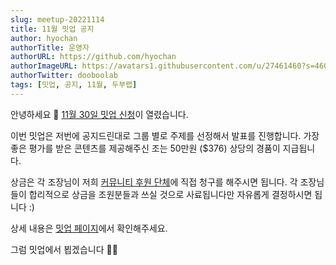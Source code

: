 ```yaml
---
slug: meetup-20221114
title: 11월 밋업 공지
author: hyochan
authorTitle: 운영자
authorURL: https://github.com/hyochan
authorImageURL: https://avatars1.githubusercontent.com/u/27461460?s=460&u=b5860875e26d33fd70fd210f4ea74f81cdf9d99b&v=4
authorTwitter: dooboolab
tags: [밋업, 공지, 11월, 두부랩]
---
```


안녕하세요 👋
[11월 30일 밋업 신청](https://www.meetup.com/ko-KR/crossplatformkorea/events/289741685)이 열렸습니다.

이번 밋업은 저번에 공지드린대로 그룹 별로 주제를 선정해서 발표를 진행합니다. 가장 좋은 평가를 받은 콘텐츠를 제공해주신 조는 50만원 ($376) 상당의 경품이 지급됩니다.

상금은 각 조장님이 저희 [커뮤니티 후원 단체](https://opencollective.com/dooboolab-community)에 직접 청구를 해주시면 됩니다. 각 조장님들이 합리적으로 상금을 조원분들과 쓰실 것으로 사료됩니다만 자유롭게 결정하시면 됩니다 :)

상세 내용은 [밋업 페이지](https://www.meetup.com/ko-KR/crossplatformkorea/events/289741685)에서 확인해주세요.

그럼 밋업에서 뵙겠습니다 🙇🏻
